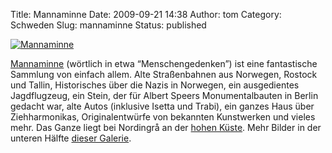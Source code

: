 Title: Mannaminne
Date: 2009-09-21 14:38
Author: tom
Category: Schweden
Slug: mannaminne
Status: published

[![Mannaminne](/pic/mannaminnebilar_s.jpg "Mannaminne")](/pic/mannaminnebilar_l.jpg)

[Mannaminne](http://www.mannaminne.se/) (wörtlich in etwa
“Menschengedenken”) ist eine fantastische Sammlung von einfach allem.
Alte Straßenbahnen aus Norwegen, Rostock und Tallin, Historisches über
die Nazis in Norwegen, ein ausgedientes Jagdflugzeug, ein Stein, der für
Albert Speers Monumentalbauten in Berlin gedacht war, alte Autos
(inklusive Isetta und Trabi), ein ganzes Haus über Ziehharmonikas,
Originalentwürfe von bekannten Kunstwerken und vieles mehr. Das Ganze
liegt bei Nordingrå an der [hohen
Küste](http://de.wikipedia.org/wiki/H%C3%B6ga_Kusten). Mehr Bilder in
der unteren Hälfte [dieser Galerie](http://tmy.se/gallery/HogKust09/).

